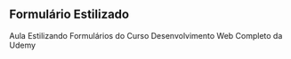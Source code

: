 <h2>Formulário Estilizado</h2>
<p>Aula Estilizando Formulários do Curso Desenvolvimento Web Completo da Udemy</p>
